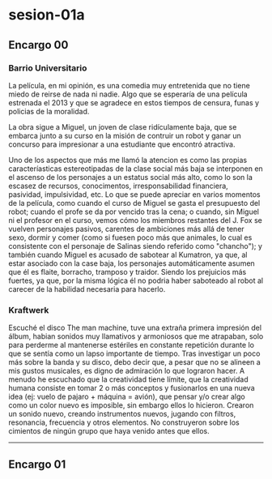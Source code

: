 # sesion-01a

## Encargo 00

### Barrio Universitario

La película, en mi opinión, es una comedia muy entretenida que no tiene miedo de reirse de nada ni nadie. Algo que se esperaría de una película estrenada el 2013 y que se agradece en estos tiempos de censura, funas y policias de la moralidad.

La obra sigue a Miguel, un joven de clase ridículamente baja, que se embarca junto a su curso en la misión de contruir un robot y ganar un concurso para impresionar a una estudiante que encontró atractiva.

Uno de los aspectos que más me llamó la atencion es como las propias caracteríasticas estereotipadas de la clase social más baja se interponen en el ascenso de los personajes a un estatus social más alto, como lo son la escasez de recursos, conocimentos, irresponsabilidad financiera, pasividad, impulsividad, etc.
Lo que se puede apreciar en varios momentos de la película, como cuando el curso de Miguel se gasta el presupuesto del robot; cuando el profe se da por vencido tras la cena; o cuando, sin Miguel ni el profesor en el curso, vemos cómo los miembros restantes del J. Fox se vuelven personajes pasivos, carentes de ambiciones más allá de tener sexo, dormir y comer (como si fuesen poco más que animales, lo cual es consistente con el personaje de Salinas siendo referido como "chancho"); y también cuando Miguel es acusado de sabotear al Kumatron, ya que, al estar asociado con la case baja, los personajes automáticamente asumen que él es flaite, borracho, tramposo y traidor. Siendo los prejuicios más fuertes, ya que, por la misma lógica él no podria haber saboteado al robot al carecer de la habilidad necesaria para hacerlo.

### Kraftwerk

Escuché el disco The man machine, tuve una extraña primera impresión del álbum, habian sonidos muy llamativos y armoniosos que me atrapaban, solo para perderme al mantenerse estériles en constante repetición durante lo que se sentía como un lapso importante de tiempo.
Tras investigar un poco más sobre la banda y su disco, debo decir que, a pesar que no se alineen a mis gustos musicales, es digno de admiración lo que lograron hacer.
A menudo he escuchado que la creatividad tiene límite, que la creatividad humana consiste en tomar 2 o más conceptos y fusionarlos en una nueva idea (ej: vuelo de pajaro + máquina = avión), que pensar y/o crear algo como un color nuevo es imposible, sin embargo ellos lo hicieron. Crearon un sonido nuevo, creando instrumentos nuevos, jugando con filtros, resonancia, frecuencia y otros elementos. No construyeron sobre los cimientos de ningún grupo que haya venido antes que ellos.

-----

## Encargo 01
